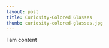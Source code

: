 ```yaml
---
layout: post
title: Curiosity-Colored Glasses
thumb: curiosity-colored-glasses.jpg
---
```


I am content

